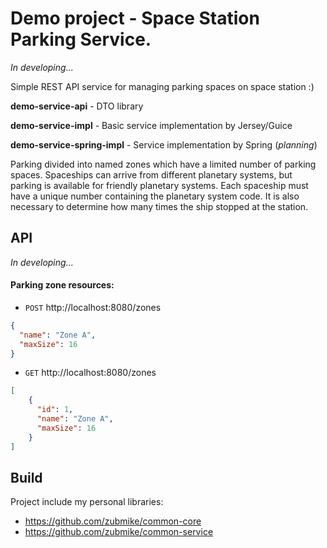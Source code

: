 # Demo project - Space Station Parking Service.

_In developing..._

Simple REST API service for managing parking spaces on space station :)

**demo-service-api** - DTO library

**demo-service-impl** - Basic service implementation by Jersey/Guice

**demo-service-spring-impl** - Service implementation by Spring (_planning_)

Parking divided into named zones which have a limited number of parking spaces. Spaceships can arrive from different planetary systems, but parking is available for friendly planetary systems. Each spaceship must have a unique number containing the planetary system code. It is also necessary to determine how many times the ship stopped at the station.


## API

_In developing..._

#### Parking zone resources:
- `POST` http://localhost:8080/zones
```json
{
  "name": "Zone A",
  "maxSize": 16
}
```

- `GET` http://localhost:8080/zones
```json
[
    {
      "id": 1,  
      "name": "Zone A",
      "maxSize": 16
    }
]
```

## Build

Project include my personal libraries: 
 - https://github.com/zubmike/common-core
 - https://github.com/zubmike/common-service
